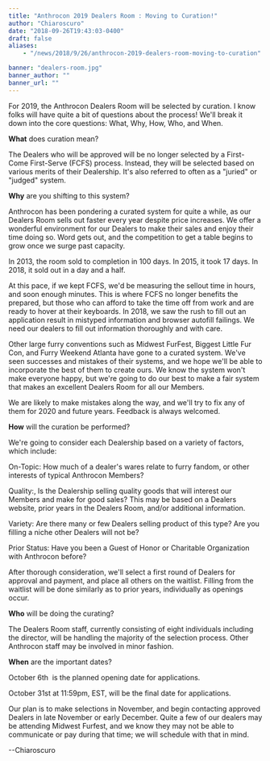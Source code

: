 ```yaml
---
title: "Anthrocon 2019 Dealers Room : Moving to Curation!"
author: "Chiaroscuro"
date: "2018-09-26T19:43:03-0400"
draft: false
aliases:
    - "/news/2018/9/26/anthrocon-2019-dealers-room-moving-to-curation"

banner: "dealers-room.jpg"
banner_author: ""
banner_url: ""
---
```


For 2019, the Anthrocon Dealers Room will be selected by curation. I know folks will have quite a bit of questions about the process! We'll break it down into the core questions: What, Why, How, Who, and When.

**What** does curation mean?

The Dealers who will be approved will be no longer selected by a First-Come First-Serve (FCFS) process. Instead, they will be selected based on various merits of their Dealership. It's also referred to often as a "juried" or "judged" system.

**Why** are you shifting to this system?

Anthrocon has been pondering a curated system for quite a while, as our Dealers Room sells out faster every year despite price increases. We offer a wonderful environment for our Dealers to make their sales and enjoy their time doing so. Word gets out, and the competition to get a table begins to grow once we surge past capacity.

In 2013, the room sold to completion in 100 days. In 2015, it took 17 days. In 2018, it sold out in a day and a half.

At this pace, if we kept FCFS, we'd be measuring the sellout time in hours, and soon enough minutes. This is where FCFS no longer benefits the prepared, but those who can afford to take the time off from work and are ready to hover at their keyboards. In 2018, we saw the rush to fill out an application result in mistyped information and browser autofill failings. We need our dealers to fill out information thoroughly and with care.

Other large furry conventions such as Midwest FurFest, Biggest Little Fur Con, and Furry Weekend Atlanta have gone to a curated system. We've seen successes and mistakes of their systems, and we hope we'll be able to incorporate the best of them to create ours. We know the system won't make everyone happy, but we're going to do our best to make a fair system that makes an excellent Dealers Room for all our Members.

We are likely to make mistakes along the way, and we'll try to fix any of them for 2020 and future years. Feedback is always welcomed.

**How** will the curation be performed?

We're going to consider each Dealership based on a variety of factors, which include:

On-Topic: How much of a dealer's wares relate to furry fandom, or other interests of typical Anthrocon Members?

Quality:, Is the Dealership selling quality goods that will interest our Members and make for good sales? This may be based on a Dealers website, prior years in the Dealers Room, and/or additional information.

Variety: Are there many or few Dealers selling product of this type? Are you filling a niche other Dealers will not be?

Prior Status: Have you been a Guest of Honor or Charitable Organization with Anthrocon before?

After thorough consideration, we'll select a first round of Dealers for approval and payment, and place all others on the waitlist. Filling from the waitlist will be done similarly as to prior years, individually as openings occur.

**Who** will be doing the curating?

The Dealers Room staff, currently consisting of eight individuals including the director, will be handling the majority of the selection process. Other Anthrocon staff may be involved in minor fashion.

**When** are the important dates?

October 6th &nbsp;is the planned opening date for applications.

October 31st at 11:59pm, EST, will be the final date for applications.

Our plan is to make selections in November, and begin contacting approved Dealers in late November or early December. Quite a few of our dealers may be attending Midwest Furfest, and we know they may not be able to communicate or pay during that time; we will schedule with that in mind.

--Chiaroscuro
